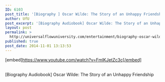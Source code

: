 ```yaml
---
ID: 6103
post_title: '[Biography ] Oscar Wilde: The Story of an Unhappy Friendship'
author: UfU
post_excerpt: '[Biography Audiobook] Oscar Wilde: The Story of an Unhappy Friendship'
layout: post
permalink: >
  http://universalflowuniversity.com/entertainment/biography-oscar-wilde-the-story-of-an-unhappy-friendship/
published: true
post_date: 2014-11-01 13:13:53
---
```

[embed]https://www.youtube.com/watch?v=FmlKJetZc3c[/embed]</br></br>
<p>[Biography Audiobook] Oscar Wilde: The Story of an Unhappy Friendship</p>